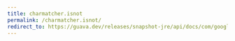 ```yaml
---
title: charmatcher.isnot
permalink: /charmatcher.isnot/
redirect_to: https://guava.dev/releases/snapshot-jre/api/docs/com/google/common/base/CharMatcher.html#isNot-char-
---
```

